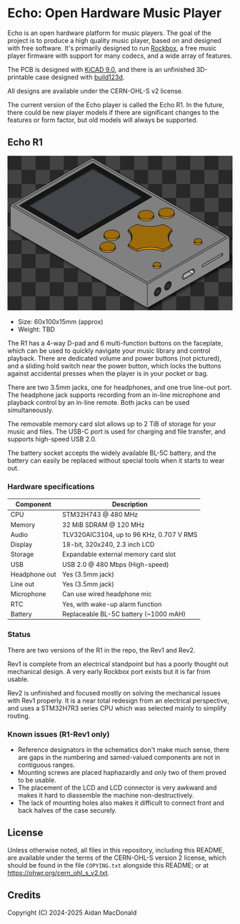 # Echo: Open Hardware Music Player

Echo is an open hardware platform for music players. The goal of
the project is to produce a high quality music player, based on
and designed with free software. It's primarily designed to run
[Rockbox](https://www.rockbox.org), a free music player firmware
with support for many codecs, and a wide array of features.

The PCB is designed with [KiCAD 9.0](https://www.kicad.org/),
and there is an unfinished 3D-printable case designed with
[build123d](https://github.com/gumyr/build123d).

All designs are available under the CERN-OHL-S v2 license.

The current version of the Echo player is called the Echo R1.
In the future, there could be new player models if there are
significant changes to the features or form factor, but old
models will always be supported.

## Echo R1

![3D render of Echo R1 case](/images/echo-r1.png)

- Size: 60x100x15mm (approx)
- Weight: TBD

The R1 has a 4-way D-pad and 6 multi-function buttons on the
faceplate, which can be used to quickly navigate your music
library and control playback. There are dedicated volume and
power buttons (not pictured), and a sliding hold switch near
the power button, which locks the buttons against accidental
presses when the player is in your pocket or bag.

There are two 3.5mm jacks, one for headphones, and one true
line-out port. The headphone jack supports recording from an
in-line microphone and playback control by an in-line remote.
Both jacks can be used simultaneously.

The removable memory card slot allows up to 2 TiB of storage
for your music and files. The USB-C port is used for charging
and file transfer, and supports high-speed USB 2.0.

The battery socket accepts the widely available BL-5C battery,
and the battery can easily be replaced without special tools
when it starts to wear out.

### Hardware specifications

| Component     | Description                               |
| ------------- | ----------------------------------------- |
| CPU           | STM32H743 @ 480 MHz                       |
| Memory        | 32 MiB SDRAM @ 120 MHz                    |
| Audio         | TLV320AIC3104, up to 96 KHz, 0.707 V RMS  |
| Display       | 18-bit, 320x240, 2.3 inch LCD             |
| Storage       | Expandable external memory card slot      |
| USB           | USB 2.0 @ 480 Mbps (High-speed)           |
| Headphone out | Yes (3.5mm jack)                          |
| Line out      | Yes (3.5mm jack)                          |
| Microphone    | Can use wired headphone mic               |
| RTC           | Yes, with wake-up alarm function          |
| Battery       | Replaceable BL-5C battery (~1000 mAH)     |

### Status

There are two versions of the R1 in the repo, the Rev1 and Rev2.

Rev1 is complete from an electrical standpoint but has a poorly
thought out mechanical design. A very early Rockbox port exists
but it is far from usable.

Rev2 is unfinished and focused mostly on solving the mechanical
issues with Rev1 properly. It is a near total redesign from an
electrical perspective, and uses a STM32H7R3 series CPU which
was selected mainly to simplify routing.

### Known issues (R1-Rev1 only)

- Reference designators in the schematics don't make much sense,
  there are gaps in the numbering and samed-valued components are
  not in contiguous ranges.
- Mounting screws are placed haphazardly and only two of them
  proved to be usable.
- The placement of the LCD and LCD connector is very awkward and
  makes it hard to diassemble the machine non-destructively.
- The lack of mounting holes also makes it difficult to connect
  front and back halves of the case securely.

## License

Unless otherwise noted, all files in this repository, including
this README, are available under the terms of the CERN-OHL-S
version 2 license, which should be found in the file `COPYING.txt`
alongside this README; or at <https://ohwr.org/cern_ohl_s_v2.txt>.

## Credits

Copyright (C) 2024-2025 Aidan MacDonald
